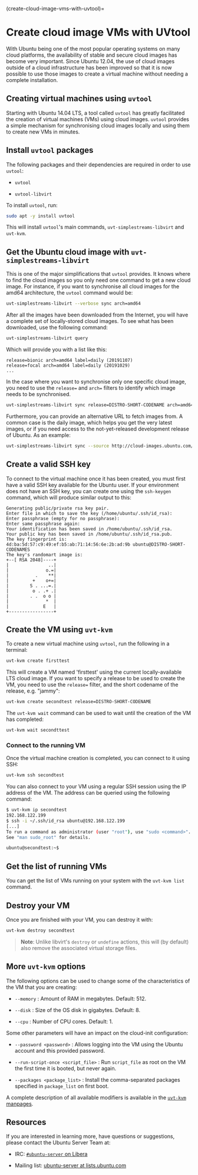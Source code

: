 (create-cloud-image-vms-with-uvtool)=
# Create cloud image VMs with UVtool

With Ubuntu being one of the most popular operating systems on many cloud platforms, the availability of stable and secure cloud images has become very important. Since Ubuntu 12.04, the use of cloud images outside of a cloud infrastructure has been improved so that it is now possible to use those images to create a virtual machine without needing a complete installation.

## Creating virtual machines using `uvtool`

Starting with Ubuntu 14.04 LTS, a tool called `uvtool` has greatly facilitated the creation of virtual machines (VMs) using cloud images. `uvtool` provides a simple mechanism for synchronising cloud images locally and using them to create new VMs in minutes.

## Install `uvtool` packages

The following packages and their dependencies are required in order to use `uvtool`:

- `uvtool`

- `uvtool-libvirt`

To install `uvtool`, run:

```bash
sudo apt -y install uvtool
```

This will install `uvtool`'s main commands, `uvt-simplestreams-libvirt` and `uvt-kvm`.

## Get the Ubuntu cloud image with `uvt-simplestreams-libvirt`

This is one of the major simplifications that `uvtool` provides. It knows where to find the cloud images so you only need one command to get a new cloud image. For instance, if you want to synchronise all cloud images for the amd64 architecture, the `uvtool` command would be:

```bash
uvt-simplestreams-libvirt --verbose sync arch=amd64
```

After all the images have been downloaded from the Internet, you will have a complete set of locally-stored cloud images. To see what has been downloaded, use the following command:

```bash
uvt-simplestreams-libvirt query
```

Which will provide you with a list like this:

```text
release=bionic arch=amd64 label=daily (20191107)
release=focal arch=amd64 label=daily (20191029)
...
```

In the case where you want to synchronise only one specific cloud image, you need to use the `release=` and `arch=` filters to identify which image needs to be synchronised.

```bash
uvt-simplestreams-libvirt sync release=DISTRO-SHORT-CODENAME arch=amd64
```

Furthermore, you can provide an alternative URL to fetch images from. A common case is the daily image, which helps you get the very latest images, or if you need access to the not-yet-released development release of Ubuntu. As an example:

```bash
uvt-simplestreams-libvirt sync --source http://cloud-images.ubuntu.com/daily [... further options]
```

## Create a valid SSH key

To connect to the virtual machine once it has been created, you must first have a valid SSH key available for the Ubuntu user. If your environment does not have an SSH key, you can create one using the `ssh-keygen` command, which will produce similar output to this:

```text
Generating public/private rsa key pair.
Enter file in which to save the key (/home/ubuntu/.ssh/id_rsa): 
Enter passphrase (empty for no passphrase): 
Enter same passphrase again: 
Your identification has been saved in /home/ubuntu/.ssh/id_rsa.
Your public key has been saved in /home/ubuntu/.ssh/id_rsa.pub.
The key fingerprint is:
4d:ba:5d:57:c9:49:ef:b5:ab:71:14:56:6e:2b:ad:9b ubuntu@DISTRO-SHORT-CODENAMES
The key's randomart image is:
+--[ RSA 2048]----+
|               ..|
|              o.=|
|          .    **|
|         +    o+=|
|        S . ...=.|
|         o . .+ .|
|        . .  o o |
|              *  |
|             E   |
+-----------------+
```

## Create the VM using `uvt-kvm`

To create a new virtual machine using `uvtool`, run the following in a terminal:

```bash
uvt-kvm create firsttest
```

This will create a VM named 'firsttest' using the current locally-available LTS cloud image. If you want to specify a release to be used to create the VM, you need to use the `release=` filter, and the short codename of the release, e.g. "jammy":

```bash
uvt-kvm create secondtest release=DISTRO-SHORT-CODENAME
```

The `uvt-kvm wait` command can be used to wait until the creation of the VM has completed:

```bash
uvt-kvm wait secondttest
```

### Connect to the running VM

Once the virtual machine creation is completed, you can connect to it using SSH:

```bash
uvt-kvm ssh secondtest
```

You can also connect to your VM using a regular SSH session using the IP address of the VM. The address can be queried using the following command:

```bash
$ uvt-kvm ip secondtest
192.168.122.199
$ ssh -i ~/.ssh/id_rsa ubuntu@192.168.122.199
[...]
To run a command as administrator (user "root"), use "sudo <command>".
See "man sudo_root" for details.

ubuntu@secondtest:~$ 
```

## Get the list of running VMs

You can get the list of VMs running on your system with the `uvt-kvm list` command.

## Destroy your VM

Once you are finished with your VM, you can destroy it with:

```bash
uvt-kvm destroy secondtest
```

> **Note**:
   Unlike libvirt's `destroy` or `undefine` actions, this will (by default) also remove the associated virtual storage files.

## More `uvt-kvm` options

The following options can be used to change some of the characteristics of the VM that you are creating:

- `--memory` : Amount of RAM in megabytes. Default: 512.

- `--disk` : Size of the OS disk in gigabytes. Default: 8.

- `--cpu` : Number of CPU cores. Default: 1.

Some other parameters will have an impact on the cloud-init configuration:

- `--password <password>` : Allows logging into the VM using the Ubuntu account and this provided password.

- `--run-script-once <script_file>` : Run `script_file` as root on the VM the first time it is booted, but never again.

- `--packages <package_list>` : Install the comma-separated packages specified in `package_list` on first boot.

A complete description of all available modifiers is available in the [`uvt-kvm` manpages](https://manpages.ubuntu.com/manpages/lunar/en/man1/uvt-kvm.1.html).

## Resources

If you are interested in learning more, have questions or suggestions, please contact the Ubuntu Server Team at:

- IRC: [`#ubuntu-server` on Libera](https://kiwiirc.com/nextclient/irc.libera.chat/ubuntu-server)

- Mailing list: [ubuntu-server at lists.ubuntu.com](https://lists.ubuntu.com/mailman/listinfo/ubuntu-server)
